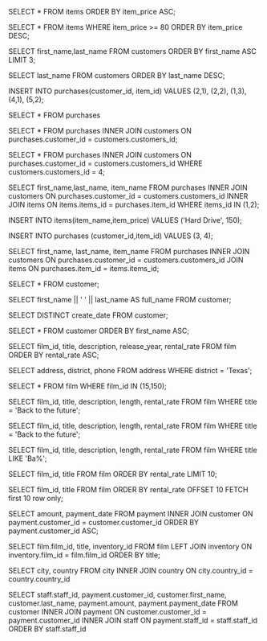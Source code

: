<!-- Exercise 1 -->

SELECT *
FROM items
ORDER BY item_price ASC;

SELECT *
FROM items
WHERE item_price >= 80
ORDER BY item_price DESC;

SELECT first_name,last_name
FROM customers
ORDER BY first_name ASC
LIMIT 3;

SELECT last_name
FROM customers
ORDER BY last_name DESC;

INSERT INTO purchases(customer_id, item_id)
VALUES 
(2,1),
(2,2),
(1,3),
(4,1),
(5,2);

SELECT * FROM purchases <!-- not helping -->  

SELECT * FROM purchases INNER JOIN customers
ON purchases.customer_id = customers.customers_id;

SELECT * FROM purchases INNER JOIN customers
ON purchases.customer_id = customers.customers_id
WHERE customers.customers_id = 4;

SELECT first_name,last_name, item_name FROM purchases INNER JOIN customers
ON purchases.customer_id = customers.customers_id
INNER JOIN items 
ON items.items_id = purchases.item_id
WHERE items_id IN (1,2);


INSERT INTO items(item_name,item_price)
VALUES ('Hard Drive', 150);

INSERT INTO purchases (customer_id,item_id)
VALUES 
(3, 4);


SELECT first_name, last_name, item_name FROM purchases INNER JOIN customers
ON purchases.customer_id = customers.customers_id
JOIN items
ON purchases.item_id = items.items_id;


<!-- Exercise 2 -->

SELECT * FROM customer;

SELECT first_name || ' ' || last_name AS full_name FROM customer;

SELECT DISTINCT create_date FROM customer;

SELECT * 
FROM customer
ORDER BY first_name ASC;

SELECT film_id, title, description, release_year, rental_rate
FROM film
ORDER BY rental_rate ASC;

SELECT address, district, phone
FROM address
WHERE district = 'Texas';

SELECT *
FROM film
WHERE film_id IN (15,150);

SELECT film_id, title, description, length, rental_rate
FROM film
WHERE title = 'Back to the future';

SELECT film_id, title, description, length, rental_rate
FROM film
WHERE title = 'Back to the future';

SELECT film_id, title, description, length, rental_rate
FROM film
WHERE title LIKE 'Ba%';

SELECT film_id, title
FROM film
ORDER BY rental_rate
LIMIT 10;

SELECT film_id, title
FROM film
ORDER BY rental_rate
OFFSET 10
FETCH first 10 row only;

SELECT amount, payment_date
FROM payment INNER JOIN customer
ON payment.customer_id = customer.customer_id
ORDER BY payment.customer_id ASC;

SELECT
	film.film_id,
	title,
	inventory_id
FROM
	film
LEFT JOIN inventory 
    ON inventory.film_id = film.film_id
ORDER BY title;


SELECT
	city,
	country
FROM
	city
INNER JOIN country 
    ON city.country_id = country.country_id

SELECT
	staff.staff_id, payment.customer_id, customer.first_name, customer.last_name, payment.amount, payment.payment_date
FROM
	customer
INNER JOIN payment 
    ON customer.customer_id = payment.customer_id
INNER JOIN staff
	ON payment.staff_id = staff.staff_id
ORDER BY staff.staff_id




	

